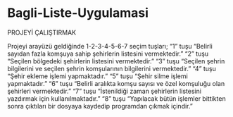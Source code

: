 # Bagli-Liste-Uygulamasi

PROJEYİ ÇALIŞTIRMAK

Projeyi arayüzü geldiğinde 1-2-3-4-5-6-7 seçim tuşları;
	“1” tuşu “Belirli sayıdan fazla komşuya sahip şehirlerin listesini vermektedir.”
	“2” tuşu “Seçilen bölgedeki şehirlerin listesini vermektedir.”
	“3” tuşu “Seçilen şehrin bilgilerini ve seçilen şehrin komşularının bilgilerini vermektedir.”
	“4” tuşu “Şehir ekleme işlemi yapmaktadır.”
	“5” tuşu “Şehir silme işlemi yapmaktadır.”
	“6” tuşu “Belirli aralıkta komşu sayısı ve özel komşuluğu olan şehirleri vermektedir.”
	“7” tuşu “İstenildiği zaman şehirlerin listesini yazdırmak için kullanılmaktadır.”
	“8” tuşu “Yapılacak bütün işlemler bittikten sonra çıktıları bir dosyaya kaydedip programdan çıkmak içindir.”

